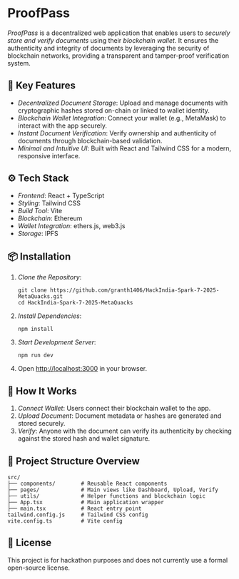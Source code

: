 # ProofPass

*ProofPass* is a decentralized web application that enables users to *securely store and verify documents* using their *blockchain wallet*. It ensures the authenticity and integrity of documents by leveraging the security of blockchain networks, providing a transparent and tamper-proof verification system.

## 🔐 Key Features

* *Decentralized Document Storage*: Upload and manage documents with cryptographic hashes stored on-chain or linked to wallet identity.
* *Blockchain Wallet Integration*: Connect your wallet (e.g., MetaMask) to interact with the app securely.
* *Instant Document Verification*: Verify ownership and authenticity of documents through blockchain-based validation.
* *Minimal and Intuitive UI*: Built with React and Tailwind CSS for a modern, responsive interface.

## ⚙ Tech Stack

* *Frontend*: React + TypeScript
* *Styling*: Tailwind CSS
* *Build Tool*: Vite
* *Blockchain*: Ethereum
* *Wallet Integration*: ethers.js, web3.js
* *Storage*: IPFS

## 📦 Installation

1. *Clone the Repository*:

   ```
   git clone https://github.com/granth1406/HackIndia-Spark-7-2025-MetaQuacks.git
   cd HackIndia-Spark-7-2025-MetaQuacks
   ```
   

2. *Install Dependencies*:

   ```
   npm install
   ```

3. *Start Development Server*:

   ```
   npm run dev
   ```

4. Open [http://localhost:3000](http://localhost:3000) in your browser.

## 🧠 How It Works

1. *Connect Wallet*: Users connect their blockchain wallet to the app.
2. *Upload Document*: Document metadata or hashes are generated and stored securely.
3. *Verify*: Anyone with the document can verify its authenticity by checking against the stored hash and wallet signature.

## 📁 Project Structure Overview

```
src/
├── components/        # Reusable React components
├── pages/             # Main views like Dashboard, Upload, Verify
├── utils/             # Helper functions and blockchain logic
├── App.tsx            # Main application wrapper
├── main.tsx           # React entry point
tailwind.config.js     # Tailwind CSS config
vite.config.ts         # Vite config
```

## 📄 License

This project is for hackathon purposes and does not currently use a formal open-source license.
